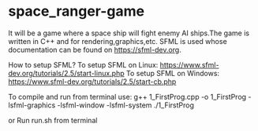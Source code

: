 # space_ranger-game
It will be a  game where a space ship will fight enemy AI ships.The game is written in C++ and for rendering,graphics,etc. SFML is used whose documentation can be found on https://sfml-dev.org.

How to setup SFML?
To setup SFML on Linux: https://www.sfml-dev.org/tutorials/2.5/start-linux.php
To setup SFML on Windows: https://www.sfml-dev.org/tutorials/2.5/start-cb.php

To compile and run from terminal use:
g++ 1_FirstProg.cpp -o 1_FirstProg -lsfml-graphics -lsfml-window -lsfml-system
./1_FirstProg

or Run run.sh from terminal
